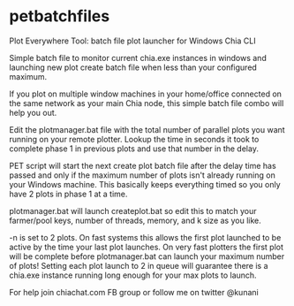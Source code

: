 # petbatchfiles
Plot Everywhere Tool: batch file plot launcher for Windows Chia CLI

Simple batch file to monitor current chia.exe instances in windows and launching new plot create batch file when less than your configured maximum.

If you plot on multiple window machines in your home/office connected on the same network as your main Chia node, this simple batch file combo will help you out.

Edit the plotmanager.bat file with the total number of parallel plots you want running on your remote plotter. Lookup the time in seconds it took to complete phase 1 in previous plots and use that number in the delay. 

PET script will start the next create plot batch file after the delay time has passed and only if the maximum number of plots isn't already running on your Windows machine. This basically keeps everything timed so you only have 2 plots in phase 1 at a time.

plotmanager.bat will launch createplot.bat so edit this to match your farmer/pool keys, number of threads, memory, and k size as you like.

-n is set to 2 plots. On fast systems this allows the first plot launched to be active by the time your last plot launches. On very fast plotters the first plot will be complete before plotmanager.bat can launch your maximum number of plots! Setting each plot launch to 2 in queue will guarantee there is a chia.exe instance running long enough for your max plots to launch.

For help join chiachat.com FB group or follow me on twitter @kunani 
